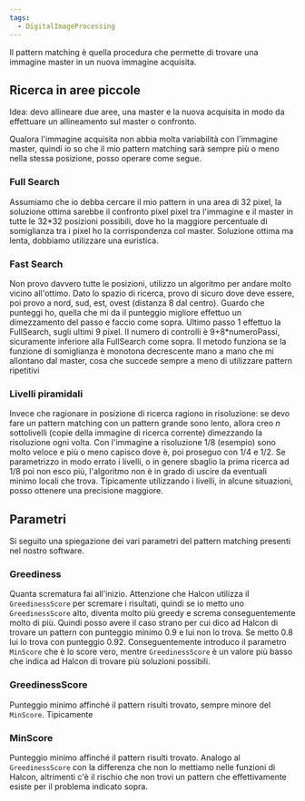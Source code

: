 ```yaml
---
tags:
  - DigitalImageProcessing
---
```

Il pattern matching è quella procedura che permette di trovare una immagine master in un nuova immagine acquisita.

## Ricerca in aree piccole

Idea: devo allineare due aree, una master e la nuova acquisita in modo da effettuare un allineamento sul master o confronto.

Qualora l'immagine acquisita non abbia molta variabilità con l'immagine master, quindi io so che il mio pattern matching sarà sempre più o meno nella stessa posizione, posso operare come segue.

### Full Search
Assumiamo che io debba cercare il mio pattern in una area di 32 pixel, la soluzione ottima sarebbe il confronto pixel pixel tra l'immagine e il master in tutte le 32*32 posizioni possibili, dove ho la maggiore percentuale di somiglianza tra i pixel ho la corrispondenza col master. Soluzione ottima ma lenta, dobbiamo utilizzare una euristica.

### Fast Search

Non provo davvero tutte le posizioni, utilizzo un algoritmo per andare molto vicino all'ottimo.
Dato lo spazio di ricerca, provo di sicuro dove deve essere, poi provo a nord, sud, est, ovest (distanza 8 dal centro). Guardo che punteggi ho, quella che mi da il punteggio migliore effettuo un dimezzamento del passo e faccio come sopra.
Ultimo passo 1 effettuo la FullSearch, sugli ultimi 9 pixel.
Il numero di controlli è 9+8*numeroPassi, sicuramente inferiore alla FullSearch come sopra.
Il metodo funziona se la funzione di somiglianza è monotona decrescente mano a mano che mi allontano dal master, cosa che succede sempre a meno di utilizzare pattern ripetitivi

### Livelli piramidali

Invece che ragionare in posizione di ricerca ragiono in risoluzione: se devo fare un pattern matching con un pattern grande sono lento, allora creo _n_ sottolivelli (copie della immagine di ricerca corrente) dimezzando la risoluzione ogni volta.
Con l'immagine a risoluzione 1/8 (esempio) sono molto veloce e più o meno capisco dove è, poi proseguo con 1/4 e 1/2.
Se parametrizzo in modo errato i livelli, o in genere sbaglio la prima ricerca ad 1/8 poi non esco più, l'algoritmo non è in grado di uscire da eventuali minimo locali che trova.
Tipicamente utilizzando i livelli, in alcune situazioni, posso ottenere una precisione maggiore.

## Parametri
Si seguito una spiegazione dei vari parametri del pattern matching presenti nel nostro software.

### Greediness

Quanta scrematura fai all'inizio. Attenzione che Halcon utilizza il `GreedinessScore` per scremare i risultati, quindi se io metto uno `GreedinessScore` alto, diventa molto più greedy e screma conseguentemente molto di più.
Quindi posso avere il caso strano per cui dico ad Halcon di trovare un pattern con punteggio minimo 0.9 e lui non lo trova. Se metto 0.8 lui lo trova con punteggio 0.92. Conseguentemente introduco il parametro `MinScore` che è lo score vero, mentre `GreedinessScore` è un valore più basso che indica ad Halcon di trovare più soluzioni possibili.

### GreedinessScore

Punteggio minimo affinché il pattern risulti trovato, sempre minore del `MinScore`.
Tipicamente 

### MinScore

Punteggio minimo affinché il pattern risulti trovato. Analogo al `GreedinessScore` con la differenza che non lo mettiamo nelle funzioni di Halcon, altrimenti c'è il rischio che non trovi un pattern che effettivamente esiste per il problema indicato sopra.
